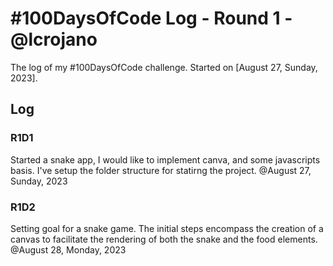 # #100DaysOfCode Log - Round 1 - @lcrojano

The log of my #100DaysOfCode challenge. Started on [August 27, Sunday, 2023].

## Log

### R1D1

Started a snake app, I would like to implement canva, and some javascripts basis. I've setup the folder structure for statirng the project. @August 27, Sunday, 2023

### R1D2

Setting goal for a snake game. The initial steps encompass the creation of a canvas to facilitate the rendering of both the snake and the food elements.  @August 28, Monday, 2023
